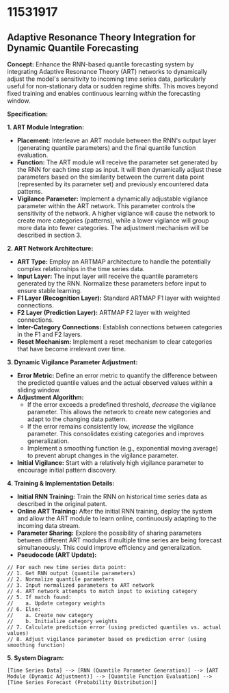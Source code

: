 # 11531917

## Adaptive Resonance Theory Integration for Dynamic Quantile Forecasting

**Concept:** Enhance the RNN-based quantile forecasting system by integrating Adaptive Resonance Theory (ART) networks to dynamically adjust the model's sensitivity to incoming time series data, particularly useful for non-stationary data or sudden regime shifts. This moves beyond fixed training and enables continuous learning *within* the forecasting window.

**Specification:**

**1. ART Module Integration:**

*   **Placement:** Interleave an ART module between the RNN's output layer (generating quantile parameters) and the final quantile function evaluation.
*   **Function:** The ART module will receive the parameter set generated by the RNN for each time step as input. It will then dynamically adjust these parameters based on the similarity between the current data point (represented by its parameter set) and previously encountered data patterns.
*   **Vigilance Parameter:** Implement a dynamically adjustable vigilance parameter within the ART network. This parameter controls the sensitivity of the network. A higher vigilance will cause the network to create more categories (patterns), while a lower vigilance will group more data into fewer categories. The adjustment mechanism will be described in section 3.

**2. ART Network Architecture:**

*   **ART Type:** Employ an ARTMAP architecture to handle the potentially complex relationships in the time series data.
*   **Input Layer:** The input layer will receive the quantile parameters generated by the RNN.  Normalize these parameters before input to ensure stable learning.
*   **F1 Layer (Recognition Layer):** Standard ARTMAP F1 layer with weighted connections.
*   **F2 Layer (Prediction Layer):** ARTMAP F2 layer with weighted connections.
*   **Inter-Category Connections:** Establish connections between categories in the F1 and F2 layers.
*   **Reset Mechanism:** Implement a reset mechanism to clear categories that have become irrelevant over time.

**3. Dynamic Vigilance Parameter Adjustment:**

*   **Error Metric:** Define an error metric to quantify the difference between the predicted quantile values and the actual observed values within a sliding window.
*   **Adjustment Algorithm:**
    *   If the error exceeds a predefined threshold, *decrease* the vigilance parameter. This allows the network to create new categories and adapt to the changing data pattern.
    *   If the error remains consistently low, *increase* the vigilance parameter. This consolidates existing categories and improves generalization.
    *   Implement a smoothing function (e.g., exponential moving average) to prevent abrupt changes in the vigilance parameter.
*   **Initial Vigilance:** Start with a relatively high vigilance parameter to encourage initial pattern discovery.

**4. Training & Implementation Details:**

*   **Initial RNN Training:** Train the RNN on historical time series data as described in the original patent.
*   **Online ART Training:** After the initial RNN training, deploy the system and allow the ART module to learn online, continuously adapting to the incoming data stream.
*   **Parameter Sharing:** Explore the possibility of sharing parameters between different ART modules if multiple time series are being forecast simultaneously. This could improve efficiency and generalization.
*   **Pseudocode (ART Update):**

```
// For each new time series data point:
// 1. Get RNN output (quantile parameters)
// 2. Normalize quantile parameters
// 3. Input normalized parameters to ART network
// 4. ART network attempts to match input to existing category
// 5. If match found:
//    a. Update category weights
// 6. Else:
//    a. Create new category
//    b. Initialize category weights
// 7. Calculate prediction error (using predicted quantiles vs. actual values)
// 8. Adjust vigilance parameter based on prediction error (using smoothing function)
```

**5. System Diagram:**

```
[Time Series Data] --> [RNN (Quantile Parameter Generation)] --> [ART Module (Dynamic Adjustment)] --> [Quantile Function Evaluation] --> [Time Series Forecast (Probability Distribution)]
```